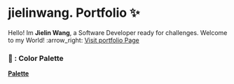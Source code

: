 # jielinwang. Portfolio :sparkles:

<p>Hello! Im <b>Jielin Wang</b>, a Software Developer ready for challenges. Welcome to my World! :arrow_right:
  <a href="https://jielinwang.github.io/">Visit portfolio Page</a>
</p>

### 🦋 : Color Palette
**[Palette](https://coolors.co/palette/cb997e-ddbea9-ffe8d6-b7b7a4-a5a58d-6b705c)**

